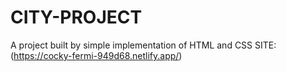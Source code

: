 # CITY-PROJECT
A project built by simple implementation of HTML and CSS
SITE:(https://cocky-fermi-949d68.netlify.app/)
